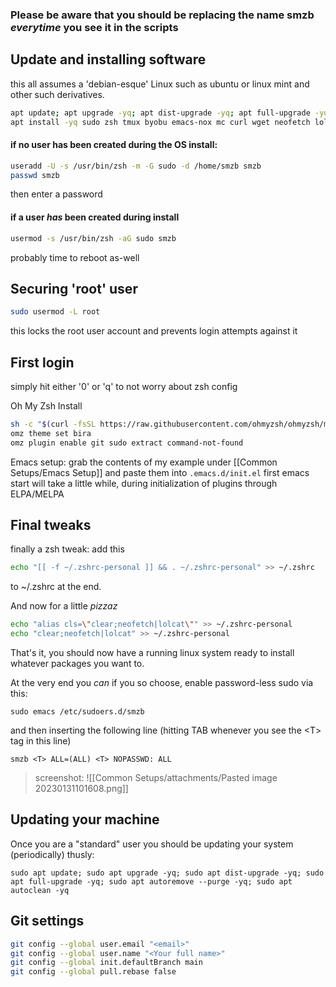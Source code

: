 ### Please be aware that you should be replacing the name smzb *everytime* you see it in the scripts

## Update and installing software

this all assumes a 'debian-esque' Linux such as ubuntu or linux mint and other such derivatives.
```bash
apt update; apt upgrade -yq; apt dist-upgrade -yq; apt full-upgrade -yq; apt autoremove --purge -yq; apt autoclean -yq
apt install -yq sudo zsh tmux byobu emacs-nox mc curl wget neofetch lolcat git htop apt-utils
```

#### if no user has been created during the OS install:
```sh
useradd -U -s /usr/bin/zsh -m -G sudo -d /home/smzb smzb
passwd smzb
```

then enter a password

#### if a user *has* been created during install

```sh
usermod -s /usr/bin/zsh -aG sudo smzb
```

probably time to reboot as-well

## Securing 'root' user

```bash
sudo usermod -L root
```
this locks the root user account and prevents login attempts against it

## First login
simply hit either '0' or 'q' to not worry about zsh config

Oh My Zsh Install
```zsh
sh -c "$(curl -fsSL https://raw.githubusercontent.com/ohmyzsh/ohmyzsh/master/tools/install.sh)"
omz theme set bira
omz plugin enable git sudo extract command-not-found
```

Emacs setup:
grab the contents of my example under [[Common Setups/Emacs Setup]] and paste them into `.emacs.d/init.el`
first emacs start will take a little while, during initialization of plugins through ELPA/MELPA

## Final tweaks

finally a zsh tweak: add this 
```sh
echo "[[ -f ~/.zshrc-personal ]] && . ~/.zshrc-personal" >> ~/.zshrc
```

to ~/.zshrc at the end.

And now for a little *pizzaz*
```bash
echo "alias cls=\"clear;neofetch|lolcat\"" >> ~/.zshrc-personal
echo "clear;neofetch|lolcat" >> ~/.zshrc-personal
```

That's it, you should now have a running linux system ready to install whatever packages you want to.

At the very end you *can* if you so choose, enable password-less sudo via this:
```shell
sudo emacs /etc/sudoers.d/smzb
```
and then inserting the following line (hitting TAB whenever you see the \<T> tag in this line)
```shell
smzb <T> ALL=(ALL) <T> NOPASSWD: ALL
```

> screenshot: ![[Common Setups/attachments/Pasted image 20230131101608.png]]

## Updating your machine
Once you are a "standard" user you should be updating your system (periodically) thusly:
```shell
sudo apt update; sudo apt upgrade -yq; sudo apt dist-upgrade -yq; sudo apt full-upgrade -yq; sudo apt autoremove --purge -yq; sudo apt autoclean -yq
```

## Git settings
```sh
git config --global user.email "<email>"
git config --global user.name "<Your full name>"
git config --global init.defaultBranch main
git config --global pull.rebase false
```